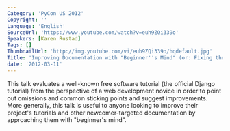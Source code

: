 ```yaml
---
Category: 'PyCon US 2012'
Copyright: ''
Language: 'English'
SourceUrl: 'https://www.youtube.com/watch?v=euh9ZQi339o'
Speakers: [Karen Rustad]
Tags: []
ThumbnailUrl: 'http://img.youtube.com/vi/euh9ZQi339o/hqdefault.jpg'
Title: 'Improving Documentation with "Beginner''s Mind" (or: Fixing the Django Tutorial)'
date: '2012-03-11'
---
```

This talk evaluates a well-known free software tutorial (the official Django
tutorial) from the perspective of a web development novice in order to point
out omissions and common sticking points and suggest improvements. More
generally, this talk is useful to anyone looking to improve their project's
tutorials and other newcomer-targeted documentation by approaching them with
"beginner's mind".

